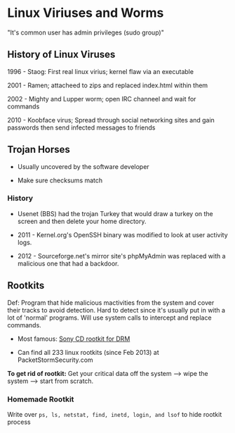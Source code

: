 # Linux Viriuses and Worms

"It's common user has admin privileges (sudo group)"



## History of Linux Viruses

1996 - Staog: First real linux virius; kernel flaw via an executable

2001 - Ramen; attacheed to zips and replaced index.html within them

2002 - Mighty and Lupper worm; open IRC channeel and wait for commands

2010 - Koobface virus; Spread through social networking sites and gain passwords then send infected messages to friends


## Trojan Horses

- Usually uncovered by the software developer

- Make sure checksums match

### History

- Usenet (BBS) had the trojan Turkey that would draw a turkey on the screen and then delete your home directory.

- 2011 - Kernel.org's OpenSSH binary was modified to look at user activity logs.
- 2012 - Sourceforge.net's mirror site's phpMyAdmin was replaced with a malicious one that had a backdoor.



## Rootkits

Def: Program that hide malicious mactivities from the system and cover their tracks to avoid detection. Hard to detect since it's usually put in with a lot of 'normal' programs. Will use system calls to intercept and replace commands.

- Most famous: [Sony CD rootkit for DRM](https://en.wikipedia.org/wiki/Sony_BMG_copy_protection_rootkit_scandal)

- Can find all 233 linux rootkits (since Feb 2013) at PacketStormSecurity.com

**To get rid of rootkit:** Get your critical data off the system --> wipe the system --> start from scratch.

### Homemade Rootkit

Write over `ps, ls, netstat, find, inetd, login, and lsof` to hide rootkit process